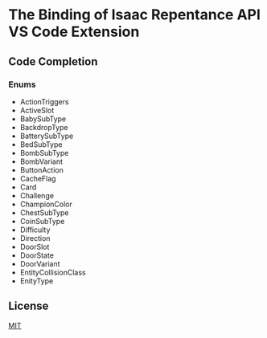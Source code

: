 # The Binding of Isaac Repentance API VS Code Extension
## Code Completion
### Enums
- ActionTriggers
- ActiveSlot
- BabySubType
- BackdropType
- BatterySubType
- BedSubType
- BombSubType
- BombVariant
- ButtonAction
- CacheFlag
- Card
- Challenge
- ChampionColor
- ChestSubType
- CoinSubType
- Difficulty
- Direction
- DoorSlot
- DoorState
- DoorVariant
- EntityCollisionClass
- EnityType
## License
[MIT](https://github.com/MochicStudio/isaac-repentance-vscode-ext/blob/master/LICENSE)